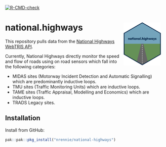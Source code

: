 <!-- badges: start -->
  [![R-CMD-check](https://github.com/nrennie/national-highways/actions/workflows/R-CMD-check.yaml/badge.svg)](https://github.com/nrennie/national-highways/actions/workflows/R-CMD-check.yaml)
<!-- badges: end -->

# national.highways <img src="man/figures/logo.png" align="right" width="120" />

This repository pulls data from the [National Highways WebTRIS API](https://webtris.highwaysengland.co.uk/api/swagger/ui/index).

Currently, National Highways directly monitor the speed and flow of roads using on road sensors which fall into the following categories:

* MIDAS sites (Motorway Incident Detection and Automatic Signalling) which are predominantly inductive loops. 
* TMU sites (Traffic Monitoring Units) which are inductive loops.
* TAME sites (Traffic Appraisal, Modelling and Economics) which are inductive loops.
* TRADS Legacy sites.

## Installation

Install from GitHub:

```r
pak::pak::pkg_install("nrennie/national-highways")
```
